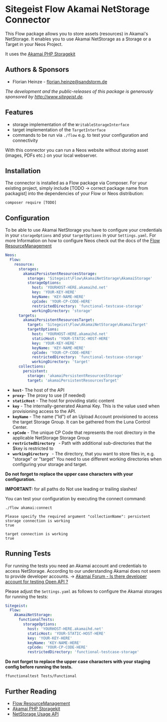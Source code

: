 # Sitegeist Flow Akamai NetStorage Connector

This Flow package allows you to store assets (resources) in Akamai's NetStorage. It enables you to use Akamai NetStorage 
as a Storage or a Target in your Neos Project.

It uses the [Akamai PHP Storagekit](https://github.com/akamai/NetStorageKit-PHP)

## Authors & Sponsors

* Florian Heinze - florian.heinze@sandstorm.de

*The development and the public-releases of this package is generously sponsored by http://www.sitegeist.de.*

## Features

* storage implementation of the `WritableStorageInterface`
* target implementation of the `TargetInterface` 
* commands to be run via `./flow` e.g. to test your configuration and connectivity

With this connector you can run a Neos website without storing asset (images, PDFs etc.) on your local webserver.

## Installation

The connector is installed as a Flow package via Composer. For your existing project, simply include [TODO -> correct package name from packagist] 
into the dependencies of your Flow or Neos distribution:

`composer require [TODO]`

## Configuration

To be able to use Akamai NetStorage you have to configure your credentials in your `storageOptions` and your `targetOptions` 
in your `Settings.yaml`. For more Information on how to configure Neos check out the docs of the 
[Flow ResourceManagement](https://flowframework.readthedocs.io/en/stable/TheDefinitiveGuide/PartIII/ResourceManagement.html)

```yaml
Neos:
  Flow:
    resource:
      storages:
        akamaiPersistentResourcesStorage:
          storage: 'Sitegeist\Flow\AkamaiNetStorage\AkamaiStorage'
          storageOptions:
            host: 'YOURHOST-HERE.akamaihd.net'
            key: 'YOUR-KEY-HERE'
            keyName: 'KEY-NAME-HERE'
            cpCode: 'YOUR-CP-CODE-HERE'
            restrictedDirectory: 'functional-testcase-storage'
            workingDirectory: 'storage'
      targets:
        akamaiPersistentResourcesTarget:
          target: 'Sitegeist\Flow\AkamaiNetStorage\AkamaiTarget'
          targetOptions:
            host: 'YOURHOST-HERE.akamaihd.net'
            staticHost: 'YOUR-STATIC-HOST-HERE'
            key: 'YOUR-KEY-HERE'
            keyName: 'KEY-NAME-HERE'
            cpCode: 'YOUR-CP-CODE-HERE'
            restrictedDirectory: 'functional-testcase-storage'
            workingDirectory: 'target'
      collections:
        persistent:
          storage: 'akamaiPersistentResourcesStorage'
          target: 'akamaiPersistentResourcesTarget'
```

* **`host`**- The host of the API
* **`proxy`**- The proxy to use (if needed)
* **`staticHost`** - The host for providing static content
* **`key`** - The internally-generated Akamai Key. This is the value used when provisioning access to the API.
* **`keyName`** - The name ("Id") of an Upload Account provisioned to access the target Storage Group. 
It can be gathered from the Luna Control Center.
* **`cpCode`** - The unique CP Code that represents the root directory in the applicable NetStorage Storage Group
* **`restrictedDirectory `** - Path with additional sub-directories that the $key is restricted to
* **`workingDirectory `** - The directory, that you want to store files in, e.g. "storage" or "target" 
You need to use different working directories when configuring your storage and target.

**Do not forget to replace the upper case characters with your configuration.**

**IMPORTANT:** for all paths do Not use leading or trailing slashes!

You can test your configuration by executing the connect command:

`./flow akamai:connect`

```
Please specify the required argument "collectionName": persistent
storage connection is working
true

target connection is working
true
```

## Running Tests

For running the tests you need an Akamai account and credentials to access NetStorage. According to our understanding 
Akamai does not seem to provide developer accounts. -> [Akamai Forum - Is there developer account for testing Open API ?](https://community.akamai.com/customers/s/question/0D50f00005RtrCZCAZ/is-there-developer-account-for-testing-open-api-?language=en_US)


Please adjust the `Settings.yaml` as follows to configure the Akamai storages for running the tests:

```yaml
Sitegeist:
  Flow:
    AkamaiNetStorage:
      functionalTests:
        storageOptions:
          host: 'YOURHOST-HERE.akamaihd.net'
          staticHost: 'YOUR-STATIC-HOST-HERE'
          key: 'YOUR-KEY-HERE'
          keyName: 'KEY-NAME-HERE'
          cpCode: 'YOUR-CP-CODE-HERE'
          restrictedDirectory: 'functional-testcase-storage'
```

**Do not forget to replace the upper case characters with your staging config before running the tests.**

`ffunctionaltest Tests/Functional`

## Further Reading

* [Flow ResourceManagement](https://flowframework.readthedocs.io/en/stable/TheDefinitiveGuide/PartIII/ResourceManagement.html)
* [Akamai PHP Storagekit](https://github.com/akamai/NetStorageKit-PHP)
* [NetStorage Usage API](https://learn.akamai.com/en-us/webhelp/netstorage/netstorage-http-api-developer-guide/GUID-22B017EE-DD73-4099-B96D-B5FD91E1ED98.html)


